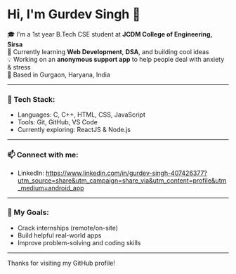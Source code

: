 # Hi, I'm Gurdev Singh 👋

🎓 I'm a 1st year B.Tech CSE student at **JCDM College of Engineering, Sirsa**  
🌱 Currently learning **Web Development**, **DSA**, and building cool ideas  
💡 Working on an **anonymous support app** to help people deal with anxiety & stress  
📍 Based in Gurgaon, Haryana, India

---

### 🔧 Tech Stack:
- Languages: C, C++, HTML, CSS, JavaScript
- Tools: Git, GitHub, VS Code
- Currently exploring: ReactJS & Node.js

---

### 📫 Connect with me:
- LinkedIn: https://www.linkedin.com/in/gurdev-singh-407426377?utm_source=share&utm_campaign=share_via&utm_content=profile&utm_medium=android_app

---

### 🎯 My Goals:
- Crack internships (remote/on-site)
- Build helpful real-world apps
- Improve problem-solving and coding skills

---

Thanks for visiting my GitHub profile!
